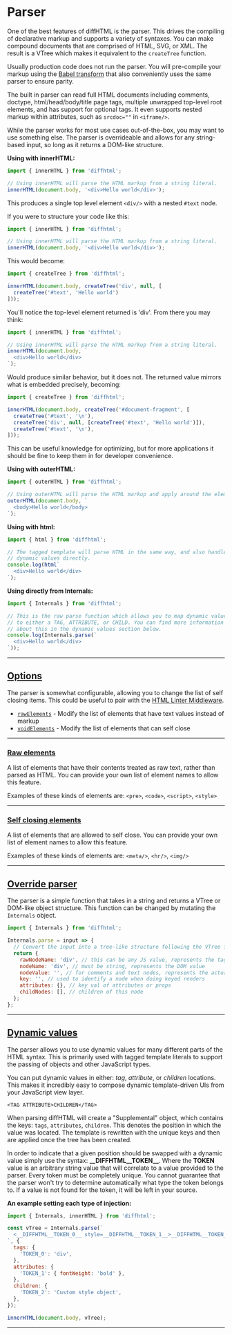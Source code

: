 # Parser

One of the best features of diffHTML is the parser. This drives the compiling
of declarative markup and supports a variety of syntaxes. You can make compound
documents that are comprised of HTML, SVG, or XML. The result is a VTree which
makes it equivalent to the `createTree` function. 

Usually production code does not run the parser. You will pre-compile your markup
using the [Babel transform](/tools.html#babel-transform) that also conveniently
uses the same parser to ensure parity.

The built in parser can read full HTML documents including comments, doctype,
html/head/body/title page tags, multiple unwrapped top-level root elements,
and has support for optional tags. It even supports nested markup within attributes,
such as <code>srcdoc="<some markup />"</code> in <code>&lt;iframe/&gt;</code>.

While the parser works for most use cases out-of-the-box, you may want to use
something else. The parser is overrideable and allows for any string-based
input, so long as it returns a DOM-like structure.

**Using with innerHTML:**

```js
import { innerHTML } from 'diffhtml';

// Using innerHTML will parse the HTML markup from a string literal.
innerHTML(document.body, '<div>Hello world</div>');
```

This produces a single top level element `<div/>` with a nested `#text` node.

If you were to structure your code like this:

```js
import { innerHTML } from 'diffhtml';

// Using innerHTML will parse the HTML markup from a string literal.
innerHTML(document.body, '<div>Hello world</div>');
```

This would become:

```js
import { createTree } from 'diffhtml';

innerHTML(document.body, createTree('div', null, [
  createTree('#text', 'Hello world')
]));
```

You'll notice the top-level element returned is 'div'. From there you may
think:

```js
import { innerHTML } from 'diffhtml';

// Using innerHTML will parse the HTML markup from a string literal.
innerHTML(document.body, `
  <div>Hello world</div>
`);
```

Would produce similar behavior, but it does not. The returned value mirrors
what is embedded precisely, becoming:

```js
import { createTree } from 'diffhtml';

innerHTML(document.body, createTree('#document-fragment', [
  createTree('#text', '\n'),
  createTree('div', null, [createTree('#text', 'Hello world')]),
  createTree('#text', '\n'),
]));
```

This can be useful knowledge for optimizing, but for more applications it
should be fine to keep them in for developer convenience.

**Using with outerHTML:**

```js
import { outerHTML } from 'diffhtml';

// Using outerHTML will parse the HTML markup and apply around the element.
outerHTML(document.body, `
  <body>Hello world</body>
`);
```

**Using with html:**

```js
import { html } from 'diffhtml';

// The tagged template will parse HTML in the same way, and also handle
// dynamic values directly.
console.log(html`
  <div>Hello world</div>
`);
```

**Using directly from Internals:**

```js
import { Internals } from 'diffhtml';

// This is the raw parse function which allows you to map dynamic values
// to either a TAG, ATTRIBUTE, or CHILD. You can find more information
// about this in the dynamic values section below.
console.log(Internals.parse(`
  <div>Hello world</div>
`));
```

<a name="options"></a>

---

## <a href="#options">Options</a>

The parser is somewhat configurable, allowing you to change the list of self
closing items. This could be useful to pair with the [HTML Linter
Middleware](/middleware.html#html-linter).

- [`rawElements`](#block-elements) - Modify the list of elements that have text values instead of markup
- [`voidElements`](#self-closing) - Modify the list of elements that can self close

<a name="block-elements"></a>

---

### <a href="#raw-elements">Raw elements</a>

A list of elements that have their contents treated as raw text, rather than
parsed as HTML. You can provide your own list of element names to allow this
feature.

Examples of these kinds of elements are: `<pre>`, `<code>`, `<script>`, `<style>`


<a name="self-closing-elements"></a>

---

### <a href="#self-closing-elements">Self closing elements</a>

A list of elements that are allowed to self close. You can provide your own list of
element names to allow this feature.

Examples of these kinds of elements are: `<meta/>`, `<hr/>`, `<img/>`

<a name="override"></a>

---

## <a href="#override-parser">Override parser</a>

The parser is a simple function that takes in a string and returns a VTree or DOM-like object structure. This
function can be changed by mutating the `Internals` object.

```js
import { Internals } from 'diffhtml';

Internals.parse = input => {
  // Convert the input into a tree-like structure following the VTree format
  return {
    rawNodeName: 'div', // this can be any JS value, represents the tag / component
    nodeName: 'div', // must be string, represents the DOM value
    nodeValue: '', // for comments and text nodes, represents the actual value of the node
    key: '', // used to identify a node when doing keyed renders
    attributes: {}, // key val of attributes or props
    childNodes: [], // children of this node
  };
};
```

<a name="dynamic-values"></a>

---

## <a href="#dynamic-values">Dynamic values</a>

The parser allows you to use dynamic values for many different parts of the
HTML syntax. This is primarily used with tagged template literals to support
the passing of objects and other JavaScript types.

You can put dynamic values in either: _tag_, _attribute_, or _children_ locations.
This makes it incredibly easy to compose dynamic template-driven UIs from your
JavaScript view layer.

```
<TAG ATTRIBUTE>CHILDREN</TAG>
```

When parsing diffHTML will create a "Supplemental" object, which contains the
keys: `tags`, `attributes`, `children`. This denotes the position in which the
value was located. The template is rewritten with the unique keys and then are
applied once the tree has been created.

In order to indicate that a given position should be swapped with a dynamic
value simply use the syntax: **&#95;&#95;DIFFHTML&#95;&#95;TOKEN&#95;&#95;**.
Where the **TOKEN** value is an arbitrary string value that will correlate to a
value provided to the parser. Every token must be completely unique. You cannot
guarantee that the parser won't try to determine automatically what type the
token belongs to. If a value is not found for the token, it will be left in
your source.

**An example setting each type of injection:**

```js
import { Internals, innerHTML } from 'diffhtml';

const vTree = Internals.parse(`
  <__DIFFHTML__TOKEN_0__ style=__DIFFHTML__TOKEN_1__>__DIFFHTML__TOKEN_2__</div>
`, {
  tags: {
    'TOKEN_0': 'div',
  },
  attributes: {
    'TOKEN_1': { fontWeight: 'bold' },
  },
  children: {
    'TOKEN_2': 'Custom style object',
  },
});

innerHTML(document.body, vTree);
```

---
